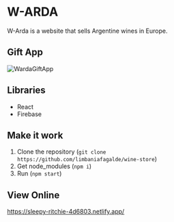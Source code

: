 # W-ARDA

W-Arda is a website that sells Argentine wines in Europe.

## Gift App

![WardaGiftApp](https://media.giphy.com/media/L4esImPbIYyts8L2XV/giphy.gif?cid=790b76111a22b0ddce588e3e7aa4242a080e6b9abfa2bf50&rid=giphy.gif&ct=g)

## Libraries

- React
- Firebase

## Make it work

1. Clone the repository (`git clone https://github.com/limbaniafagalde/wine-store`)
2. Get node_modules (`npm i`)
3. Run (`npm start`)

## View Online

https://sleepy-ritchie-4d6803.netlify.app/

